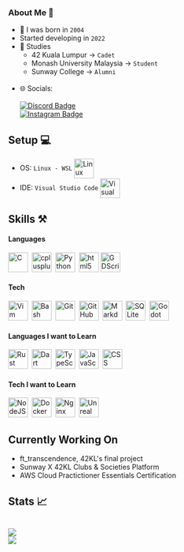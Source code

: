### About Me 👋

- 🎂 I was born in `2004`
- Started developing in `2022`
  <br>
- 📖 Studies
  - 42 Kuala Lumpur -> `Cadet` 
  - Monash University Malaysia -> `Student`
  -  Sunway College -> `Alumni`
  <br>
- 🌐 Socials:
  <br>
  <br>
  <a href="https://www.discordapp.com/users/631528423931510794">
    <img src="https://img.shields.io/badge/Discord-5865F2.svg?style=for-the-badge&logo=Discord&logoColor=white" alt="Discord Badge"/>
  </a>
  <br>
  <a href="https://www.instagram.com/legit_laian/">
    <img src="https://img.shields.io/badge/Instagram-E4405F.svg?style=for-the-badge&logo=Instagram&logoColor=white" alt="Instagram Badge"/>
  </a>
  
## Setup 💻
  - OS: `Linux - WSL` <img align="center" src="https://cdn.jsdelivr.net/gh/devicons/devicon/icons/linux/linux-original.svg" title="Linux" alt="Linux" width="40" height="40"/>&nbsp;
    <br>
  - IDE: `Visual Studio Code` <img align="center" src="https://cdn.jsdelivr.net/gh/devicons/devicon/icons/vscode/vscode-original.svg" title="Visual Studio Code" alt="Visual Studio Code" width="40" height="40"/>
    <br>
## Skills ⚒️

#### Languages

<div>
  <img src="https://cdn.jsdelivr.net/gh/devicons/devicon/icons/c/c-original.svg" title="C" alt="C" width="40" height="40"/>&nbsp;
  <img src="https://cdn.jsdelivr.net/gh/devicons/devicon/icons/cplusplus/cplusplus-original.svg" title="cplusplus" alt="cplusplus" width="40" height="40"/>&nbsp;
  <img src="https://cdn.jsdelivr.net/gh/devicons/devicon/icons/python/python-original.svg" title="Python" alt="Python" width="40" height="40"/>&nbsp;
  <img src="https://cdn.jsdelivr.net/gh/devicons/devicon/icons/html5/html5-original.svg" title="html5" alt="html5" width="40" height="40"/>
  <img src="https://cdn.jsdelivr.net/gh/devicons/devicon/icons/godot/godot-original.svg" title="GDScript" alt="GDScript" width="40" height="40"/>&nbsp;
</div>

#### Tech

<div>
  <img src="https://cdn.jsdelivr.net/gh/devicons/devicon/icons/vim/vim-original.svg" title="Vim" alt="Vim" width="40" height="40"/>&nbsp;
  <img src="https://cdn.jsdelivr.net/gh/devicons/devicon/icons/bash/bash-original.svg" title="Bash" alt="Bash" width="40" height="40"/>&nbsp;
  <img src="https://cdn.jsdelivr.net/gh/devicons/devicon/icons/git/git-original.svg" title="Git" alt="Git" width="40" height="40"/>&nbsp;
  <img src="https://cdn.jsdelivr.net/gh/devicons/devicon/icons/github/github-original.svg" title="GitHub" alt="GitHub" width="40" height="40"/>&nbsp;
  <img src="https://cdn.jsdelivr.net/gh/devicons/devicon/icons/markdown/markdown-original.svg" title="Markdown" alt="Markdown" width="40" height="40"/>&nbsp;
  <img src="https://cdn.jsdelivr.net/gh/devicons/devicon/icons/sqlite/sqlite-original.svg" title="SQLite" alt="SQLite" width="40" height="40"/>&nbsp;
  <img src="https://cdn.jsdelivr.net/gh/devicons/devicon/icons/godot/godot-original.svg" title="Godot" alt="Godot" width="40" height="40"/>&nbsp;
</div>

#### Languages I want to Learn
<div>
  <img src="https://cdn.jsdelivr.net/gh/devicons/devicon/icons/rust/rust-plain.svg" title="Rust" alt="Rust" width="40" height="40"/>&nbsp;
  <img src="https://cdn.jsdelivr.net/gh/devicons/devicon/icons/dart/dart-original.svg" title="Dart" alt="Dart" width="40" height="40"/>&nbsp;
  <img src="https://cdn.jsdelivr.net/gh/devicons/devicon/icons/typescript/typescript-original.svg" title="TypeScript" alt="TypeScript" width="40" height="40"/>&nbsp;
  <img src="https://cdn.jsdelivr.net/gh/devicons/devicon/icons/javascript/javascript-original.svg" title="JavaScript" alt="JavaScript" width="40" height="40"/>&nbsp;
  <img src="https://cdn.jsdelivr.net/gh/devicons/devicon/icons/css3/css3-original.svg" title="CSS" alt="CSS" width="40" height="40"/>
</div>

#### Tech I want to Learn
<div>
  <img src="https://cdn.jsdelivr.net/gh/devicons/devicon/icons/nodejs/nodejs-original.svg" title="NodeJS" alt="NodeJS" width="40" height="40"/>&nbsp;
  <img src="https://cdn.jsdelivr.net/gh/devicons/devicon/icons/docker/docker-original.svg" title="Docker" alt="Docker" width="40" height="40"/>&nbsp;
  <img src="https://cdn.jsdelivr.net/gh/devicons/devicon/icons/nginx/nginx-original.svg" title="Nginx" alt="Nginx" width="40" height="40"/>&nbsp;
  <img src="https://cdn.jsdelivr.net/gh/devicons/devicon/icons/unrealengine/unrealengine-original.svg" title="Unreal Engine" alt="Unreal Engine" width="40" height="40"/>
</div>

## Currently Working On
- ft_transcendence, 42KL's final project
- Sunway X 42KL Clubs & Societies Platform
- AWS Cloud Practictioner Essentials Certification

## Stats 📈
<div>
<!--   <img align="center" src="https://github-readme-stats.vercel.app/api?username=LaiAnTan&theme=dark">
  <br>
  <img align="center" src="https://github-readme-stats.vercel.app/api/top-langs/?username=LaiAnTan&layout=compact&theme=dark&hide=Roff,Makefile"> -->
  <br>
  <img align="center" src="https://github-readme-stats.vercel.app/api/wakatime?username=LaiAnTan&layout=compact&theme=dark&hide=Git%20Config,Makefile,Objective-C,Markdown,JSON,Roff,Text,Other,Ezhil,">
  <br>
  <img align="center" src="https://streak-stats.demolab.com/?user=LaiAnTan&theme=dark">
<div>
